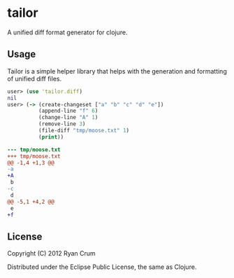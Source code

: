 # tailor

A unified diff format generator for clojure.

## Usage

Tailor is a simple helper library that helps with the generation and formatting of unified diff files.

```clojure
user> (use 'tailor.diff)
nil
user> (-> (create-changeset ["a" "b" "c" "d" "e"])
          (append-line "f" 6)
          (change-line "A" 1)
          (remove-line 3)
          (file-diff "tmp/moose.txt" 1)
          (print))
```

```diff
--- tmp/moose.txt
+++ tmp/moose.txt
@@ -1,4 +1,3 @@
-a
+A
 b
-c
 d
@@ -5,1 +4,2 @@
 e
+f
````


## License

Copyright (C) 2012 Ryan Crum

Distributed under the Eclipse Public License, the same as Clojure.

